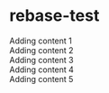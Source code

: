 # rebase-test

Adding content 1<br>
Adding content 2<br>
Adding content 3<br>
Adding content 4<br>
Adding content 5
